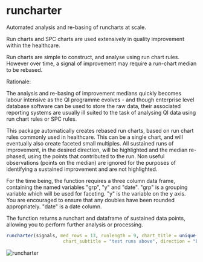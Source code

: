 # runcharter
Automated  analysis and re-basing of  runcharts at scale.


Run charts  and SPC charts are used extensively in quality improvement within the healthcare.

Run charts are simple to construct, and analyse using run chart rules.
However over time, a signal of improvement may require a run-chart median to be rebased.

Rationale:

The analysis and re-basing of improvement medians quickly becomes labour intensive as the QI programme evolves - and though enterprise level database software can be used to store the raw data, their associated reporting systems are usually ill suited to the task of analysing QI data using run chart rules or SPC rules.


This package automatically creates rebased run charts, based on run chart rules commonly used in healthcare.
This can be a single chart, and will eventually also create faceted small multiples.
All sustained runs of improvement, in the desired direction, will be highlighted and the median re-phased, using the points that contributed to the run.
Non useful observations (points on the median) are ignored for the purposes of identifying a sustained improvement and are not highlighted.


 For the time being, the function requires a three column data frame, containing the named variables "grp", "y" and "date".
 "grp" is a grouping variable which will be used for faceting.
 "y" is the variable on the y axis. You are encouraged to ensure that any doubles have been rounded appropriately.
 "date" is a date column.

 The function returns  a runchart and  dataframe of sustained data points, allowing you to perform further analysis or processing.

 ```r
 runcharter(signals, med_rows = 13, runlength = 9, chart_title = unique(newtest$grp),
                      chart_subtitle = "test runs above", direction = "below", faceted = FALSE)

 ```

 ![runcharter](https://user-images.githubusercontent.com/3278367/49257408-2157b500-f42a-11e8-8d05-96cf8ba8b8f6.gif)


